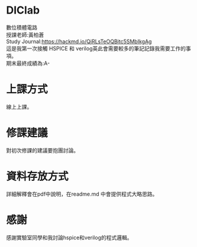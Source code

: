 # DIClab
數位積體電路  
授課老師:黃柏蒼  
Study Journal:https://hackmd.io/QjRLsTeOQBitc5SMbIkgAg  
這是我第一次接觸 HSPICE 和 verilog英此會需要較多的筆記記錄我需要工作的事項。  
期末最終成績為:A-  
  
# 上課方式  
線上上課。  

# 修課建議  
對初次修課的建議要抱團討論。  

# 資料存放方式
詳細解釋會在pdf中說明，在readme.md 中會提供程式大略思路。  

# 感謝
感謝實驗室同學和我討論hspice和verilog的程式邏輯。  

